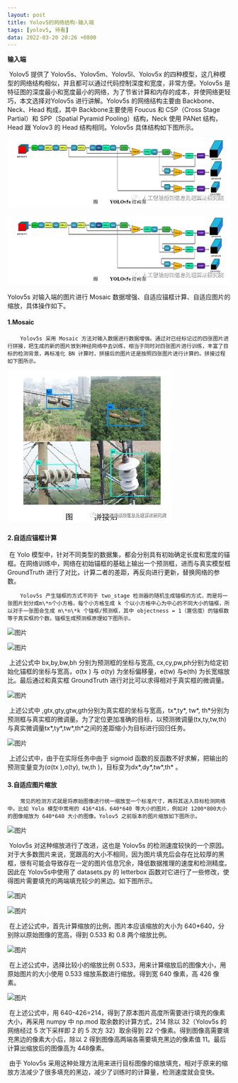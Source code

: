 ```yaml
---
layout: post
title: Yolov5的网络结构-输入端
tags: [yolov5, 待看]
data: 2022-03-20 20:26 +0800
---
```


**输入端**



​		Yolov5 提供了 Yolov5s、Yolov5m、Yolov5l、Yolov5x 的四种模型，这几种模型的网络结构相似，并且都可以通过代码控制深度和宽度，非常方便。Yolov5s 是特征图的深度最小和宽度最小的网络，为了节省计算和内存的成本，并使网络更轻巧，本文选择对Yolov5s 进行讲解。Yolov5s 的网络结构主要由 Backbone、Neck、Head 构成，其中 Backbone主要使用 Foucus 和 CSP（Cross Stage Partial）和 SPP（Spatial Pyramid Pooling）结构，Neck 使用 PANet 结构，Head 跟 Yolov3 的 Head 结构相同。Yolov5s 具体结构如下图所示。 



![img1](https://github.com/bruceborgia/bruceborgia.github.io/blob/master/images/1.png)


![ijiangtao](../assets/img/1.jpg)

Yolov5s 对输入端的图片进行 Mosaic 数据增强、自适应锚框计算、自适应图片的缩放，具体操作如下。 

#### 1.Mosaic

 		Yolov5s 采用 Mosaic 方法对输入数据进行数据增强。通过对已经标记过的四张图片进行拼接，把生成的新的图片放到神经网络中去训练，相当于同时对四张图片进行训练，丰富了目标的检测背景，再标准化 BN 计算时，拼接后的图片还是按照四张图片进行计算的。拼接过程如下图所示。

![2](../images/2.png)

#### 2.自适应锚框计算

​		在 Yolo 模型中，针对不同类型的数据集，都会分别具有初始确定长度和宽度的锚框。在网络训练中，网络在初始锚框的基础上输出一个预测框，进而与真实模型框GroundTruth 进行了对比，计算二者的差距，再反向进行更新，替换网络的参数。 



   		Yolov5s 产生锚框的方式不同于 two_stage 检测器的随机生成锚框的方式，而是将一张图片划分成m\*n个小方格，每个小方格生成 k 个以小方格中心为中心的不同大小的锚框，所以对于一张图会生成 m\*n\*k 个锚框/预测框，其中 objectness = 1（置信度）的锚框数等于真实框的个数。锚框生成预测框原理如下图所示。

![图片](https://mmbiz.qpic.cn/mmbiz_png/KToRmsQB0NH3s7k65tOjt2oBynRTtDprOOzibLbJXs5dpJmHgicxhVADzOvSYbSm1WiccvB3icB0KfK4WYWd4crIicQ/640?wx_fmt=png&wxfrom=5&wx_lazy=1&wx_co=1)

![图片](https://mmbiz.qpic.cn/mmbiz_png/KToRmsQB0NH3s7k65tOjt2oBynRTtDpraWwxavVwVQqDfp9z8HdW8dvGqQia8EheJ3x9ImBAcq9YYTa7zb5Ldzg/640?wx_fmt=png&wxfrom=5&wx_lazy=1&wx_co=1)

​		上述公式中 bx,by,bw,bh 分别为预测框的坐标与宽高, cx,cy,pw,ph分别为给定初始化锚框的坐标与宽高，σ(tx ) 与 σ(ty) 为坐标偏移量，e(tw) 与e(th) 为长宽缩放比。最后通过和真实框 GroundTruth 进行对比可以求得相对于真实框的微调量。

![图片](https://mmbiz.qpic.cn/mmbiz_png/KToRmsQB0NH3s7k65tOjt2oBynRTtDprDZWkianuO0URHQCIqSplyST98LpdsmpNBugTwHQicRzK3YJjBf8GMJ2A/640?wx_fmt=png&wxfrom=5&wx_lazy=1&wx_co=1)

​		上述公式中 ,gtx,gty,gtw,gth分别为真实框的坐标与宽高，tx\*,ty\*, tw\*, th\*分别为预测框与真实框的微调量。为了定位更加准确的目标，以预测微调量(tx,ty,tw,th) 与真实微调量tx\*,ty\*,tw\*,th\*之间的差距缩小为目标进行回归任务。

![图片](https://mmbiz.qpic.cn/mmbiz_png/KToRmsQB0NH3s7k65tOjt2oBynRTtDprWKwofwO5RWkUAQPgGb4dJtve02OibkPJvmCvC9KztwHcc8H4qiabF4yw/640?wx_fmt=png&wxfrom=5&wx_lazy=1&wx_co=1)

​		上述公式中，由于在实际任务中由于 sigmoid 函数的反函数不好求解，把输出的预测变量变为(σ(tx ),σ(ty), tw,th )，目标变为dx\*,dy\*,tw\*,th\* 。

#### 3.自适应图片缩放

 		常见的检测方式就是将原始图像进行统一缩放至一个标准尺寸，再将其送入目标检测网络中。比如 Yolo 模型中常用的 416*416，640*640 等大小的图片，例如对 1200*800大小的图像缩放为 640*640 大小的图像。Yolov5 之前版本的图片缩放如下图所示。 

![图片](https://mmbiz.qpic.cn/mmbiz_png/KToRmsQB0NH3s7k65tOjt2oBynRTtDprOYKVJ8WxoSt7kWrpxBRDTFHOE7oPFWMia3XhqAf6um8QmkQ93IibCRjg/640?wx_fmt=png&wxfrom=5&wx_lazy=1&wx_co=1)

​		 Yolov5s 对这种缩放进行了改进，这也是 Yolov5s 的检测速度较快的一个原因。对于大多数图片来说，宽跟高的大小不相同，因为图片填充后会存在比较厚的黑框，很有可能会导致存在一定的图片信息冗余，降低数据推理的速度和检测精度。因此在 Yolov5s中使用了 datasets.py 的 letterbox 函数对它进行了一些修改，使得图片需要填充的两端填充较少的黑边。如下图所示。 

![图片](https://mmbiz.qpic.cn/mmbiz_png/KToRmsQB0NH3s7k65tOjt2oBynRTtDprfC2l4N3e1FDgDs6vohHJibE1zcCLg7kFZwyfNeuA47pe1tQuvKHCiafg/640?wx_fmt=png&wxfrom=5&wx_lazy=1&wx_co=1)

![图片](https://mmbiz.qpic.cn/mmbiz_png/KToRmsQB0NH3s7k65tOjt2oBynRTtDpruhQpiaWH3b0u9kW6DqeuFgicR5pXhHSz6eDHvAoSdN2QewHWsFBFqMkg/640?wx_fmt=png&wxfrom=5&wx_lazy=1&wx_co=1)

​		在上述公式中，首先计算缩放的比例，图片本应该缩放的大小为 640*640，分别除以原始图像的宽高，得到 0.533 和 0.8 两个缩放比例。 

![图片](https://mmbiz.qpic.cn/mmbiz_png/KToRmsQB0NH3s7k65tOjt2oBynRTtDprpMwN1iceFTY9N5mjiaAvovJccQAX2LroWYicRveoyC7Tia45NZJibuX9Pnw/640?wx_fmt=png&wxfrom=5&wx_lazy=1&wx_co=1)

​		在上述公式中，选择比较小的缩放比例 0.533，用来计算缩放后的图像大小，用原始图片的大小使用 0.533 缩放系数进行缩放。得到宽 640 像素，高 426 像素。

![图片](https://mmbiz.qpic.cn/mmbiz_png/KToRmsQB0NH3s7k65tOjt2oBynRTtDprEKiaKl3JfBphJHKHQIVtpYzMFiaebOHNzelTdH2dXtH5ef5TiadkAPWNA/640?wx_fmt=png&wxfrom=5&wx_lazy=1&wx_co=1)

​		在上述公式中，用 640-426=214，得到了原本图片高度所需要进行填充的像素大小，再采用 numpy 中 np.mod 取余数的计算方式，214 除以 32（Yolov5s 的网络经过 5 次下采样即 2 的 5 次方 32）取余得到 22 个像素。得到图像高需要填充黑边的像素大小后，除以 2 得到图像高两端各需要填充黑边的像素值 11。最后计算出缩放后的图像高为 448像素。 



​		由于 Yolov5s 采用这种处理方法用来进行目标图像的缩放填充，相对于原来的缩放方法减少了很多填充的黑边，减少了训练时的计算量，检测速度就会变快。